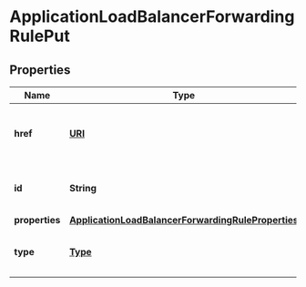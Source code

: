 

# ApplicationLoadBalancerForwardingRulePut

## Properties

| Name | Type | Description | Notes |
| ------------ | ------------- | ------------- | ------------- |
| **href** | [**URI**](URI.md) | The URL to the object representation (absolute path). |  [optional] [readonly] |
| **id** | **String** | The resource&#39;s unique identifier. |  [optional] [readonly] |
| **properties** | [**ApplicationLoadBalancerForwardingRuleProperties**](ApplicationLoadBalancerForwardingRuleProperties.md) |  |  |
| **type** | [**Type**](Type.md) | The type of object that has been created. |  [optional] |


